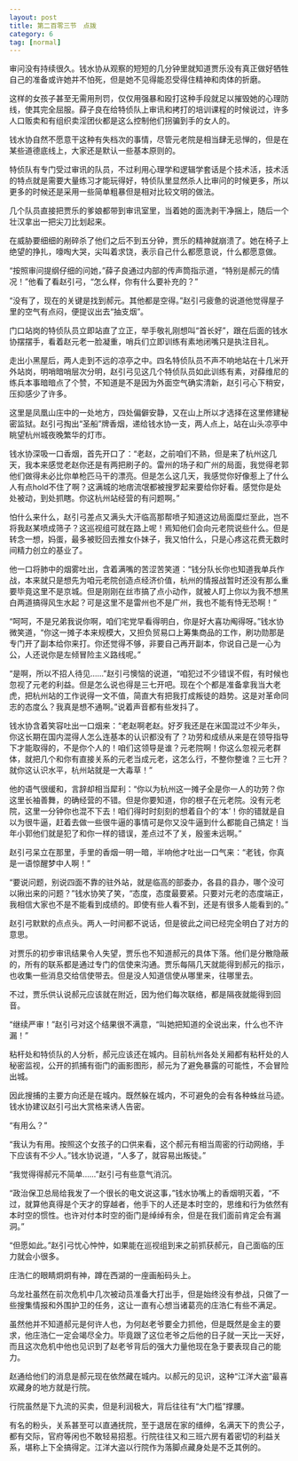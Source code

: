 ```yaml
---
layout: post
title: 第二百零三节　点拨
category: 6
tag: [normal]
---
```


审问没有持续很久。钱水协从观察的短短的几分钟里就知道贾乐没有真正做好牺牲自己的准备或许她并不怕死，但是她不见得能忍受得住精神和肉体的折磨。

这样的女孩子甚至无需用刑罚，仅仅用强暴和殴打这种手段就足以摧毁她的心理防线，使其完全屈服。薛子良在给特侦队上审讯和拷打的培训课程的时候说过，许多人口贩卖和有组织卖淫团伙都是这么控制他们拐骗到手的女人的。

钱水协自然不愿意干这种有失档次的事情，尽管元老院是相当肆无忌惮的，但是在某些道德底线上，大家还是默认一些基本原则的。

特侦队有专门受过审讯的队员，不过利用心理学和逻辑学套话是个技术活，技术活的特点就是需要大量练习才能玩得好，特侦队里显然杀人比审问的时候更多，所以更多的时候还是采用一些简单粗暴但是相对比较文明的做法。

几个队员直接把贾乐的爹娘都带到审讯室里，当着她的面洗剥干净捆上，随后一个壮汉拿出一把尖刀比划起来。

在威胁要细细的剐碎杀了他们之后不到五分钟，贾乐的精神就崩溃了。她在椅子上绝望的挣扎，嚎啕大哭，尖叫着求饶，表示自己什么都愿意说，什么都愿意做。

“按照审问提纲仔细的问她，”薛子良通过内部的传声筒指示道，“特别是郝元的情况！”他看了看赵引弓，“怎么样，你有什么要补充的？”

“没有了，现在的关键是找到郝元。其他都是空得。”赵引弓疲惫的说道他觉得屋子里的空气有点闷，便提议出去“抽支烟”。

门口站岗的特侦队员立即站直了立正，举手敬礼刚想叫“首长好”，跟在后面的钱水协摆摆手，看着赵元老一脸凝重，哨兵们立即训练有素地闭嘴只是执注目礼。

走出小黑屋后，两人走到不远的凉亭之中。四名特侦队员不声不响地站在十几米开外站岗，明哨暗哨层次分明，赵引弓见这几个特侦队员如此训练有素，对薛维尼的练兵本事暗暗点了个赞，不知道是不是因为外面空气确实清新，赵引弓心下稍安，压抑感少了许多。

这里是凤凰山庄中的一处地方，四处偏僻安静，又在山上所以才选择在这里修建秘密监狱。赵引弓掏出“圣船”牌香烟，递给钱水协一支，两人点上，站在山头凉亭中眺望杭州城夜晚繁华的灯市。

钱水协深吸一口香烟，首先开口了：“老赵，之前咱们不熟，但是来了杭州这几天，我本来感觉老赵你还是有两把刷子的。雷州的场子和广州的局面，我觉得老郭他们做得未必比你单枪匹马干的漂亮。但是怎么这几天，我感觉你好像惹上了什么人有点hold不住了啊？这满城的地痞流氓都被搜罗起来要给你好看。感觉你是处处被动，到处抓瞎。你这杭州站经营的有问题啊。”

怕什么来什么，赵引弓差点又满头大汗临高那帮喷子知道这边局面糜烂至此，岂不将我赵某喷成筛子？这巡视组可就在路上呢！焉知他们会向元老院说些什么。但是转念一想，妈蛋，最多被贬回去推女仆妹子，我又怕什么，只是心疼这花费无数时间精力创立的基业了。

他一口将肺中的烟雾吐出，含着满嘴的苦涩苦笑道：“钱分队长你也知道我单兵作战，本来就只是想先为咱元老院创造点经济价值，杭州的情报战暂时还没有那么重要毕竟这里不是京城。但是刚刚在丝市搞了点小动作，就被人盯上你以为我不想黑白两道搞得风生水起？可是这里不是雷州也不是广州，我也不能有恃无恐啊！”

“呵呵，不是兄弟我说你啊，咱们宅党早看得明白，你是好大喜功阄得呀。”钱水协微笑道，“你这一摊子本来规模大，又担负贸易口上筹集商品的工作，刷功勋那是专门开了副本给你来打。你还觉得不够，非要自己再开副本，你说自己是一心为公，人还说你是左倾冒险主义路线呢。”

“是啊，所以不招人待见……”赵引弓懊恼的说道，“咱犯过不少错误不假，有时候也忽视了元老的利益。但是怎么说也得是三七开吧。现在个个都是准备拿我当大老虎，把杭州站的工作说得一文不值，简直大有把我打成叛徒的趋势。这是对革命同志的态度么？我真是想不通啊。”说着声音都有些发抖了。

钱水协含着笑容吐出一口烟来：“老赵啊老赵。好歹我还是在米国混过不少年头，你这长期在国内混得人怎么连基本的认识都没有了？功劳和成绩从来是在领导指导下才能取得的，不是你个人的！咱们这领导是谁？元老院啊！你这么忽视元老群体，就把几个和你有直接关系的元老当成元老，这怎么行，不整你整谁？三七开？就你这认识水平，杭州站就是一大毒草！”

他的语气很缓和，言辞却相当犀利：“你以为杭州这一摊子全是你一人的功劳？你这里长袖善舞，的确经营的不错。但是你要知道，你的根子在元老院。没有元老院，这里一分钟你也混不下去！咱们得时时刻刻的想着自个的‘本’！你的错就是自以为很牛逼，赶着去做一些很牛逼的事情可是你又没牛逼到什么都能自己搞定！当年小郭他们就是犯了和你一样的错误，差点过不了关，殷鉴未远啊。”

赵引弓呆立在那里，手里的香烟一明一暗，半响他才吐出一口气来：“老钱，你真是一语惊醒梦中人啊！”

“要说问题，别说四面不靠的驻外站，就是临高的部委办，各县的县办，哪个没可以揪出来的问题？”钱水协笑了笑，“态度，态度最要紧。只要对元老的态度端正，我相信大家也不是不能看到成绩的。即使有些人看不到，还是有很多人能看到的。”

赵引弓默默的点点头。两人一时间都不说话，但是彼此之间已经完全明白了对方的意思。

对贾乐的初步审讯结果令人失望，贾乐也不知道郝元的具体下落。他们是分散隐蔽的，所有的联系都是通过专门的信使来沟通。贾乐每隔几天就能得到郝元的指示，也收集一些消息交给信使带去。但是没人知道信使从哪里来，往哪里去。

不过，贾乐供认说郝元应该就在附近，因为他们每次联络，都是隔夜就能得到回音。

“继续严审！”赵引弓对这个结果很不满意，“叫她把知道的全说出来，什么也不许漏！”

粘杆处和特侦队的人分析，郝元应该还在城内。目前杭州各处关厢都有粘杆处的人秘密监视，公开的抓捕有衙门的画影图形，郝元为了避免暴露的可能性，不会冒险出城。

因此搜捕的主要方向还是在城内。既然躲在城内，不可避免的会有各种蛛丝马迹。钱水协建议赵引弓出大赏格来诱人告密。

“有用么？”

“我认为有用。按照这个女孩子的口供来看，这个郝元有相当周密的行动网络，手下应该有不少人。”钱水协说道，“人多了，就容易出叛徒。”

“我觉得得郝元不简单……”赵引弓有些意气消沉。

“政治保卫总局给我发了一个很长的电文说这事，”钱水协嘴上的香烟明灭着，“不过，就算他真得是个天才的穿越者，他手下的人还是本时空的，思维和行为依然有本时空的惯性。也许对付本时空的衙门是绰绰有余，但是在我们面前肯定会有漏洞。”

“但愿如此。”赵引弓忧心忡忡，如果能在巡视组到来之前抓获郝元，自己面临的压力就会小很多。

庄浩仁的眼睛炯炯有神，蹲在西湖的一座画船码头上。

乌龙社虽然在前次危机中几次被动员准备大打出手，但是始终没有参战，只做了一些搜集情报和外围护卫的任务，这让一直有心想当诸葛亮的庄浩仁有些不满足。

虽然他并不知道郝元是何许人也，为何赵老爷要全力抓他，但是既然是金主的要求，他庄浩仁一定会竭尽全力。毕竟跟了这位老爷之后他的日子就一天比一天好，而且这次危机中他也见识到了赵老爷背后的强大力量他现在急于要表现自己的能力。

赵通给他们的消息是郝元现在依然藏在城内。以郝元的见识，这种“江洋大盗”最喜欢藏身的地方就是行院。

行院虽然是下九流的买卖，但是利润极大，背后往往有“大门槛”撑腰。

有名的粉头，关系甚至可以直通抚院，至于退居在家的缙绅，名满天下的贵公子，都有交际，官府等闲也不敢轻易招惹。行院往往又和三班六房有着密切的利益关系，堪称上下全搞得定。江洋大盗以行院作为落脚点藏身处是不乏其例的。
